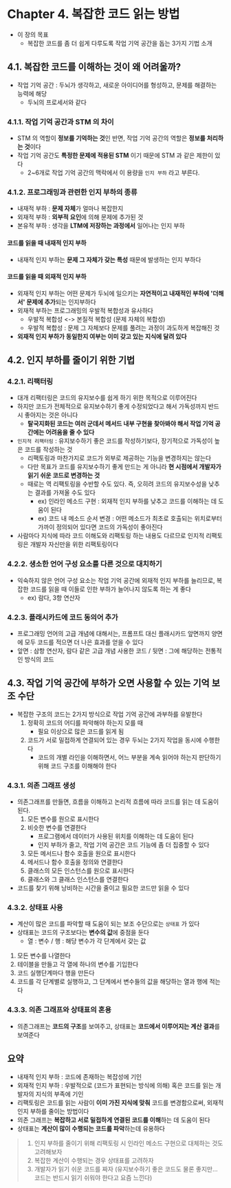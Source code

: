 # Chapter 4. 복잡한 코드 읽는 방법
- 이 장의 목표
  - 복잡한 코드를 좀 더 쉽게 다루도록 작업 기억 공간을 돕는 3가지 기법 소개

## 4.1. 복잡한 코드를 이해하는 것이 왜 어려울까?
- 작업 기억 공간 : 두뇌가 생각하고, 새로운 아이디어를 형성하고, 문제를 해결하는 능력에 해당
  - 두뇌의 프로세서와 같다

### 4.1.1. 작업 기억 공간과 STM 의 차이
- STM 의 역할이 **정보를 기억하는 것**인 반면, 작업 기억 공간의 역할은 **정보를 처리하는 것**이다
- 작업 기억 공간도 **특정한 문제에 적용된 STM** 이기 때문에 STM 과 같은 제한이 있다
  - 2~6개로 작업 기억 공간의 맥락에서 이 용량을 `인지 부하` 라고 부른다.

### 4.1.2. 프로그래밍과 관련한 인지 부하의 종류
- 내재적 부하 : **문제 자체**가 얼마나 복잡한지
- 외재적 부하 : **외부적 요인**에 의해 문제에 추가된 것
- 본유적 부하 : 생각을 **LTM에 저장하는 과정에서** 일어나는 인지 부하

#### 코드를 읽을 때 내재적 인지 부하
- 내재적 인지 부하는 **문제 그 자체가 갖는 특성** 때문에 발생하는 인지 부하다

#### 코드를 읽을 때 외재적 인지 부하
- 외재적 인지 부하는 어떤 문제가 두뇌에 일으키는 **자연적이고 내재적인 부하에 '더해서' 문제에 추가**되는 인지부하다
- 외재적 부하는 프로그래밍의 우발적 복합성과 유사하다
  - 우발적 복합성 <-> 본질적 복합성 (문제 자체의 복합성)
  - 우발적 복합성 : 문제 그 자체보다 문제를 풀려는 과정이 과도하게 복잡해진 것
- **외재적 인지 부하가 동일한지 여부는 이미 갖고 있는 지식에 달려 있다**

## 4.2. 인지 부하를 줄이기 위한 기법
### 4.2.1. 리팩터링
- 대개 리팩터링은 코드의 유지보수를 쉽게 하기 위한 목적으로 이루어진다 
- 하지만 코드가 전체적으로 유지보수하기 좋게 수정되었다고 해서 가독성까지 반드시 좋아지는 것은 아니다
  - **탈국지화된 코드는 여러 군데서 메서드 내부 구현을 찾아봐야 해서 작업 기억 공간에는 어려움을 줄 수 있다**
- `인지적 리팩터링` : 유지보수하기 좋은 코드를 작성하기보다, 장기적으로 가독성이 높은 코드를 작성하는 것
  - 리팩토링과 마찬가지로 코드가 외부로 제공하는 기능을 변경하지는 않는다
  - 다만 목표가 코드를 유지보수하기 좋게 만드는 게 아니라 **현 시점에서 개발자가 읽기 쉬운 코드로 변경하는 것**
  - 때로는 역 리팩토링을 수반할 수도 있다. 즉, 오히려 코드의 유지보수성을 낮추는 결과를 가져올 수도 있다
    - ex) 인라인 메소드 구현 : 외재적 인지 부하를 낮추고 코드를 이해하는 데 도움이 된다
    - ex) 코드 내 메소드 순서 변경 : 어떤 메소드가 최초로 호출되는 위치로부터 가까이 정의되어 있다면 코드의 가독성이 좋아진다
- 사람마다 지식에 따라 코드 이해도와 리팩토링 하는 내용도 다르므로 인지적 리팩토링은 개발자 자신만을 위한 리팩토링이다

### 4.2.2. 생소한 언어 구성 요소를 다른 것으로 대치하기
- 익숙하지 않은 언어 구성 요소는 작업 기억 공간에 외재적 인지 부하를 늘리므로, 복잡한 코드를 읽을 때 이들로 인한 부하가 늘어나지 않도록 하는 게 좋다
  - ex) 람다, 3항 연산자

### 4.2.3. 플래시카드에 코드 동의어 추가
- 프로그래밍 언어의 고급 개념에 대해서는, 프롬프트 대신 플래시카드 앞면까지 양면에 모두 코드를 적으면 더 나은 효과를 얻을 수 있다
- 앞면 : 삼항 연산자, 람다 같은 고급 개념 사용한 코드 / 뒷면 : 그에 해당하는 전통적인 방식의 코드

## 4.3. 작업 기억 공간에 부하가 오면 사용할 수 있는 기억 보조 수단
- 복잡한 구조의 코드는 2가지 방식으로 작업 기억 공간에 과부하를 유발한다
  1. 정확히 코드의 어디를 파악해야 하는지 모를 때
       - 필요 이상으로 많은 코드를 읽게 됨
  2. 코드가 서로 밀접하게 연결되어 있는 경우 두뇌는 2가지 작업을 동시에 수행한다
       - 코드의 개별 라인을 이해하면서, 어느 부분을 계속 읽어야 하는지 판단하기 위해 코드 구조를 이해해야 한다

### 4.3.1. 의존 그래프 생성
- 의존그래프를 만들면, 흐름을 이해하고 논리적 흐름에 따라 코드를 읽는 데 도움이 된다.
  1. 모든 변수를 원으로 표시한다
  2. 비슷한 변수를 연결한다
       - 프로그램에서 데이터가 사용된 위치를 이해하는 데 도움이 된다
       - 인지 부하가 줄고, 작업 기억 공간은 코드 기능에 좀 더 집중할 수 있다
  3. 모든 메서드나 함수 호출을 원으로 표시한다
  4. 메서드나 함수 호출을 정의와 연결한다
  5. 클래스의 모든 인스턴스를 원으로 표시한다
  6. 클래스와 그 클래스 인스턴스를 연결한다
- 코드를 찾기 위해 낭비하는 시간을 줄이고 필요한 코드만 읽을 수 있다

### 4.3.2. 상태표 사용
- 계산이 많은 코드를 파악할 때 도움이 되는 보조 수단으로는 `상태표` 가 있다
- 상태표는 코드의 구조보다는 **변수의 값**에 중점을 둔다
  - 열 : 변수 / 행 : 해당 변수가 각 단계에서 갖는 값
1. 모든 변수를 나열한다
2. 테이블을 만들고 각 열에 하나의 변수를 기입한다
3. 코드 실행단계마다 행을 만든다
4. 코드를 각 단계별로 실행하고, 그 단계에서 변수들의 값을 해당하는 열과 행에 적는다

### 4.3.3. 의존 그래프와 상태표의 혼용
- 의존그래프는 **코드의 구조**를 보여주고, 상태표는 **코드에서 이루어지는 계산 결과**를 보여준다

## 요약
- 내재적 인지 부하 : 코드에 존재하는 복잡성에 기인
- 외재적 인지 부하 : 우발적으로 (코드가 표현되는 방식에 의해) 혹은 코드를 읽는 개발자의 지식의 부족에 기인
- 리팩토링은 코드를 읽는 사람이 **이미 가진 지식에 맞춰** 코드를 변경함으로써, 외재적 인지 부하를 줄이는 방법이다
- 의존 그래프는 **복잡하고 서로 밀접하게 연결된 코드를 이해**하는 데 도움이 된다
- 상태표는 **계산이 많이 수행되는 코드를 파악**하는데 유용하다


> 1. 인지 부하를 줄이기 위해 리팩토링 시 인라인 메소드 구현으로 대체하는 것도 고려해보자
> 2. 복잡한 계산이 수행되는 경우 상태표를 고려하자
> 3. 개발자가 읽기 쉬운 코드를 짜자 (유지보수하기 좋은 코드도 물론 좋지만... 코드는 반드시 읽기 쉬워야 한다고 요즘 느낀다)